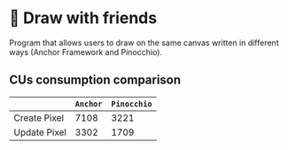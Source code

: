 # 🎨 Draw with friends

Program that allows users to draw on the same canvas written in different ways (Anchor Framework and Pinocchio).

## CUs consumption comparison

|  | `Anchor` | `Pinocchio`
| ------------- | ------------- | ------------- |
| Create Pixel  | 7108  | 3221  |
| Update Pixel  | 3302  | 1709  |